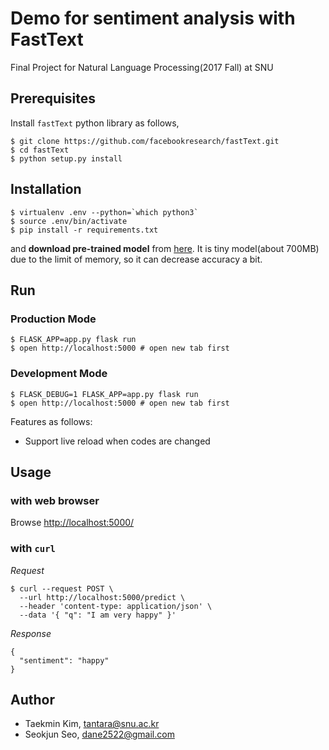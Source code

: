 # Demo for sentiment analysis with FastText

Final Project for Natural Language Processing(2017 Fall) at SNU

## Prerequisites

Install `fastText` python library as follows,

```
$ git clone https://github.com/facebookresearch/fastText.git
$ cd fastText
$ python setup.py install
```

## Installation

```
$ virtualenv .env --python=`which python3`
$ source .env/bin/activate
$ pip install -r requirements.txt
```

and **download pre-trained model** from [here](https://drive.google.com/open?id=1-FGVPhgnr8kjl55FOjNqDYFOLku9WSdj). It is tiny model(about 700MB) due to the limit of memory, so it can decrease accuracy a bit.

## Run

### Production Mode

```
$ FLASK_APP=app.py flask run
$ open http://localhost:5000 # open new tab first
```

### Development Mode

```
$ FLASK_DEBUG=1 FLASK_APP=app.py flask run
$ open http://localhost:5000 # open new tab first
```

Features as follows:

- Support live reload when codes are changed

## Usage

### with web browser

Browse [http://localhost:5000/](http://localhost:5000)

### with `curl`

*Request*

```
$ curl --request POST \
  --url http://localhost:5000/predict \
  --header 'content-type: application/json' \
  --data '{ "q": "I am very happy" }'
```

*Response*

```
{
  "sentiment": "happy"
}
```

## Author

- Taekmin Kim, [tantara@snu.ac.kr](mailto:tantara@snu.ac.kr)
- Seokjun Seo, [dane2522@gmail.com](mailto:dane2522@gmail.com)
